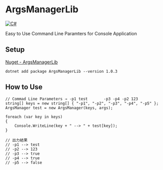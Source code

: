 # ArgsManagerLib
[![C#](https://img.shields.io/badge/csharp-black?style=for-the-badge&logo=csharp)](https://github.com/zeikomi552/ArgsManagerLib)

Easy to Use Command Line Paramters for Console Application



## Setup

[Nuget - ArgsManagerLib](https://www.nuget.org/packages/ArgsManagerLib/)

```
dotnet add package ArgsManagerLib --version 1.0.3
```

## How to Use

```
// Commad Line Parameters → -p1 test       -p3 -p4 -p2 123
string[] keys = new string[] { "-p1", "-p2", "-p3", "-p4", "-p5" };
ArgsManager test = new ArgsManager(keys, args);

foreach (var key in keys)
{
    Console.WriteLine(key + " --> " + test[key]);
}

// 出力結果
// -p1 --> test
// -p2 --> 123
// -p3 --> true
// -p4 --> true
// -p5 --> false
```
